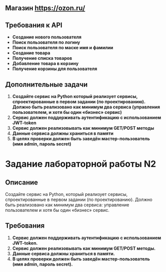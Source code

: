 ## Магазин https://ozon.ru/

## Требования к API

- **Создание нового пользователя**
- **Поиск пользователя по логину**
- **Поиск пользователя по маске имя и фамилии**
- **Создание товара**
- **Получение списка товаров**
- **Добавление товара в корзину**
- **Получение корзины для пользователя**

## Дополнительные задачи

1. **Создайте сервис на Python который реализует сервисы, спроектированные в первом задании (по проектированию). Должно быть реализовано как минимум два сервиса (управления пользователем, и хотя бы один «бизнес» сервис)**
2. **Сервис должен поддерживать аутентификацию с использованием JWT-token**
3. **Сервис должен реализовывать как минимум GET/POST методы**
4. **Данные сервиса должны храниться в памяти**
5. **В целях проверки должен быть заведён мастер-пользователь (имя admin, пароль secret)**
   

# Задание лабораторной работы N2

## Описание

Создайте сервис на Python, который реализует сервисы, спроектированные в первом задании (по проектированию). Должно быть реализовано как минимум два сервиса: управление пользователем и хотя бы один «бизнес» сервис.

## Требования

1. **Сервис должен поддерживать аутентификацию с использованием JWT-token.**
2. **Сервис должен реализовывать как минимум GET/POST методы.**
3. **Данные сервиса должны храниться в памяти.**
4. **В целях проверки должен быть заведён мастер-пользователь (имя admin, пароль secret).**
